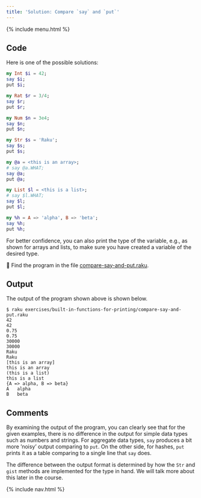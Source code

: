 ```yaml
---
title: 'Solution: Compare `say` and `put`'
---
```


{% include menu.html %}

## Code

Here is one of the possible solutions:

```raku
my Int $i = 42;
say $i;
put $i;

my Rat $r = 3/4;
say $r;
put $r;

my Num $n = 3e4;
say $n;
put $n;

my Str $s = 'Raku';
say $s;
put $s;

my @a = <this is an array>;
# say @a.WHAT;
say @a;
put @a;

my List $l = <this is a list>;
# say $l.WHAT;
say $l;
put $l;

my %h = A => 'alpha', B => 'beta';
say %h;
put %h;
```

For better confidence, you can also print the type of the variable, e.g., as shown for arrays and lists, to make sure you have created a variable of the desired type.

🦋 Find the program in the file [compare-say-and-put.raku](https://github.com/ash/raku-course/blob/master/exercises/built-in-functions-for-printing/compare-say-and-put.raku).

## Output

The output of the program shown above is shown below.

```console
$ raku exercises/built-in-functions-for-printing/compare-say-and-put.raku
42
42
0.75
0.75
30000
30000
Raku
Raku
[this is an array]
this is an array
(this is a list)
this is a list
{A => alpha, B => beta}
A	alpha
B	beta
```

## Comments

By examining the output of the program, you can clearly see that for the given examples, there is no difference in the output for simple data types such as numbers and strings. For aggregate data types, `say` produces a bit more ’noisy’ output comparing to `put`. On the other side, for hashes, `put` prints it as a table comparing to a single line that `say` does.

The difference between the output format is determined by how the `Str` and `gist` methods are implemented for the type in hand. We will talk more about this later in the course.

{% include nav.html %}
